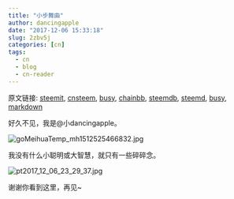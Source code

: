 ```yaml
---
title: "小步舞曲"
author: dancingapple
date: "2017-12-06 15:33:18"
slug: 2zbv5j
categories: [cn]
tags: 
  - cn
  - blog
  - cn-reader
---
```


原文链接: [steemit](https://steemit.com), [cnsteem](https://cnsteem.com), [busy](https://busy.org), [chainbb](https://chainbb.com), [steemdb](https://steemdb.com), [steemd](https://steemd.com), [busy](https://busy.org), [markdown](https://raw.githubusercontent.com/pzhaonet/steem_dancingapple/master/content/post/2zbv5j.md)

好久不见，我是@小dancingapple。

![goMeihuaTemp_mh1512525466832.jpg](https://steemitimages.com/DQmYESrZPAbHyLRW38p2j9Dv3BK1tpkegMv6NrbWLJWRU3i/goMeihuaTemp_mh1512525466832.jpg)

我没有什么小聪明或大智慧，就只有一些碎碎念。

![pt2017_12_06_23_29_37.jpg](https://steemitimages.com/DQmVEkWZVTkzT5g93ZQnZeLNtuVi46EJWSHpWvRF9ZtJ2yH/pt2017_12_06_23_29_37.jpg)


谢谢你看到这里，再见~
